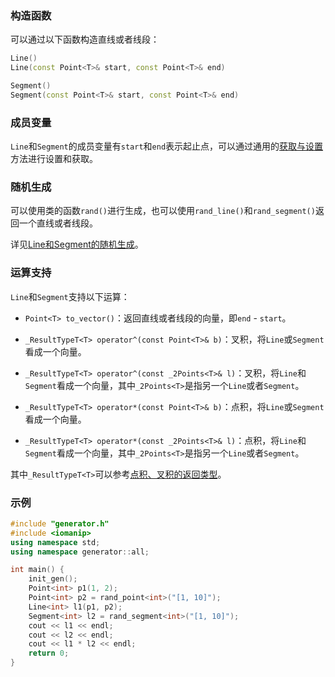 ### 构造函数

可以通过以下函数构造直线或者线段：

```cpp
Line()
Line(const Point<T>& start, const Point<T>& end)

Segment()
Segment(const Point<T>& start, const Point<T>& end)
```

### 成员变量

`Line`和`Segment`的成员变量有`start`和`end`表示起止点，可以通过通用的[获取与设置](/user/tools/setter_getter.md)方法进行设置和获取。

### 随机生成

可以使用类的函数`rand()`进行生成，也可以使用`rand_line()`和`rand_segment()`返回一个直线或者线段。

详见[Line和Segment的随机生成](/user/rand_geometry/basic_geometry.md#函数)。

### 运算支持

`Line`和`Segment`支持以下运算：

- `Point<T> to_vector()`：返回直线或者线段的向量，即`end` - `start`。

- `_ResultTypeT<T> operator^(const Point<T>& b)`：叉积，将`Line`或`Segment`看成一个向量。

- `_ResultTypeT<T> operator^(const _2Points<T>& l)`：叉积，将`Line`和`Segment`看成一个向量，其中`_2Points<T>`是指另一个`Line`或者`Segment`。

- `_ResultTypeT<T> operator*(const Point<T>& b)`：点积，将`Line`或`Segment`看成一个向量。

- `_ResultTypeT<T> operator*(const _2Points<T>& l)`：点积，将`Line`和`Segment`看成一个向量，其中`_2Points<T>`是指另一个`Line`或者`Segment`。

其中`_ResultTypeT<T>`可以参考[点积、叉积的返回类型](/user/rand_geometry/basic_geometry.md#类型限制)。

### 示例

```cpp
#include "generator.h"
#include <iomanip>
using namespace std;
using namespace generator::all;

int main() {
    init_gen();
    Point<int> p1(1, 2);
    Point<int> p2 = rand_point<int>("[1, 10]");
    Line<int> l1(p1, p2);
    Segment<int> l2 = rand_segment<int>("[1, 10]");
    cout << l1 << endl;
    cout << l2 << endl;
    cout << l1 * l2 << endl;
    return 0;
}
```
